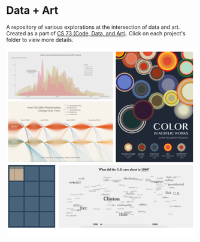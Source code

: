 # Data + Art

A repository of various explorations at the intersection of data and art. Created as a part of [CS 73 (Code, Data, and Art)](https://wattenberg.github.io/cs73/index.html). Click on each project's folder to view more details.

![Preview](Preview.png)
